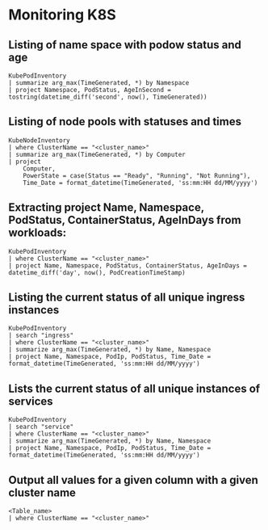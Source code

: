 # Monitoring K8S

## Listing of name space with podow status and age

```
KubePodInventory
| summarize arg_max(TimeGenerated, *) by Namespace
| project Namespace, PodStatus, AgeInSecond = tostring(datetime_diff('second', now(), TimeGenerated))
```

## Listing of node pools with statuses and times

```
KubeNodeInventory
| where ClusterName == "<cluster_name>"
| summarize arg_max(TimeGenerated, *) by Computer
| project
    Computer,
    PowerState = case(Status == "Ready", "Running", "Not Running"),
    Time_Date = format_datetime(TimeGenerated, 'ss:mm:HH dd/MM/yyyy')
```

## Extracting project Name, Namespace, PodStatus, ContainerStatus, AgeInDays from workloads:

```
KubePodInventory
| where ClusterName == "<cluster_name>"
| project Name, Namespace, PodStatus, ContainerStatus, AgeInDays = datetime_diff('day', now(), PodCreationTimeStamp)
```

## Listing the current status of all unique ingress instances

```
KubePodInventory
| search "ingress"
| where ClusterName == "<cluster_name>"
| summarize arg_max(TimeGenerated, *) by Name, Namespace
| project Name, Namespace, PodIp, PodStatus, Time_Date = format_datetime(TimeGenerated, 'ss:mm:HH dd/MM/yyyy')
```

## Lists the current status of all unique instances of services

```
KubePodInventory
| search "service"
| where ClusterName == "<cluster_name>"
| summarize arg_max(TimeGenerated, *) by Name, Namespace
| project Name, Namespace, PodIp, PodStatus, Time_Date = format_datetime(TimeGenerated, 'ss:mm:HH dd/MM/yyyy')
```

## Output all values for a given column with a given cluster name

```
<Table_name>
| where ClusterName == "<cluster_name>"
```